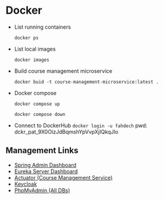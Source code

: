 # Docker

* List running containers
    ```shell
    docker ps
    ```

* List local images
    ```shell
    docker images
    ```

* Build course management microservice
    ```shell
    docker buid -t course-management-microservice:latest .
    ```

* Docker compose
    ```shell
    docker compose up
    ```

    ```shell
    docker compose down
    ```
  
* Connect to DockerHub 
`docker login -u fahdech`
pwd: dckr_pat_9X0OizJdBqmshYpVvpXjIQkqJIo

## Management Links
* [Spring Admin Dashboard](http://localhost:8767/wallboard)
* [Eureka Server Dashboard](http://localhost:8761)
* [Actuator (Course Management Service)](http://localhost:9001/actuator)
* [Keycloak](http://localhost:8080)
* [PhpMyAdmin (All DBs)](http:localhost:9000)
